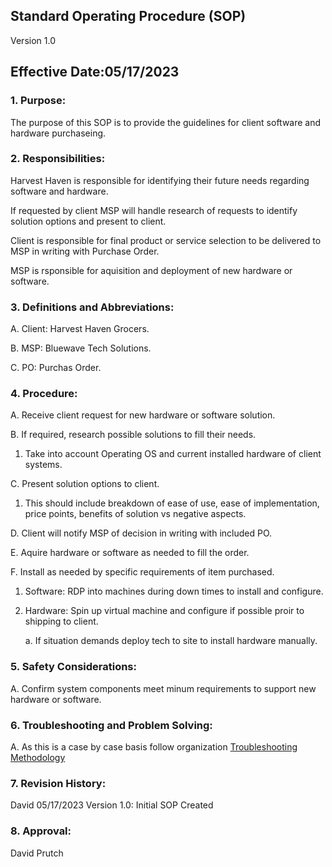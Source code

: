 ## Standard Operating Procedure (SOP)

Version 1.0

## Effective Date:05/17/2023

### 1. Purpose:

   The purpose of this SOP is to provide the guidelines for client software and hardware purchaseing.

### 2. Responsibilities:

   Harvest Haven  is responsible for identifying their future needs regarding software and hardware.
   
   If requested by client MSP will handle research of requests to identify solution options and present to client.

   Client is responsible for final product or service selection to be delivered to MSP in writing with Purchase Order.

   MSP is rsponsible for aquisition and deployment of new hardware or software.

### 3. Definitions and Abbreviations:

   A. Client: Harvest Haven Grocers.

   B. MSP: Bluewave Tech Solutions.

   C. PO: Purchas Order.

### 4. Procedure:

A. Receive client request for new hardware or software solution. 

B. If required, research possible solutions to fill their needs.

   1. Take into account Operating OS and current installed hardware of client systems.

C. Present solution options to client.

   1. This should include breakdown of ease of use, ease of implementation, price points, benefits of solution vs negative aspects.

D. Client will notify MSP of decision in writing with included PO.

E. Aquire hardware or software as needed to fill the order.

F. Install as needed by specific requirements of item purchased.

   1. Software: RDP into machines during down times to install and configure.

   2. Hardware: Spin up virtual machine and configure if possible proir to shipping to client. 

      a. If situation demands deploy tech to site to install hardware manually.

### 5. Safety Considerations:

   A. Confirm system components meet minum requirements to support new hardware or software.

### 6. Troubleshooting and Problem Solving:

   A. As this is a case by case basis follow organization [Troubleshooting Methodology](https://github.com/201d8-team1/Documentation/blob/main/SOPs/Troubleshooting%20Methodology%20SOP.md)

### 7. Revision History:

   David 05/17/2023 Version 1.0: Initial SOP Created 

### 8. Approval:

   David Prutch